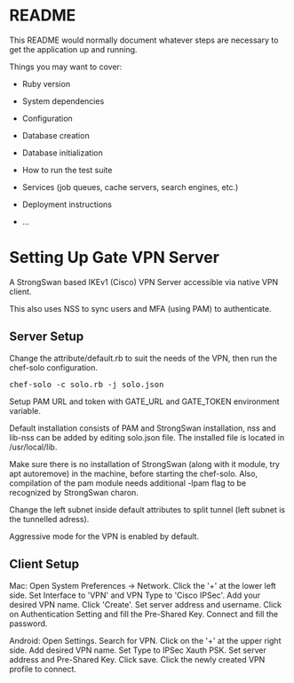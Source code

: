 # README

This README would normally document whatever steps are necessary to get the
application up and running.

Things you may want to cover:

* Ruby version

* System dependencies

* Configuration

* Database creation

* Database initialization

* How to run the test suite

* Services (job queues, cache servers, search engines, etc.)

* Deployment instructions

* ...

Setting Up Gate VPN Server
=================
A StrongSwan based IKEv1 (Cisco) VPN Server accessible via native VPN client.

This also uses NSS to sync users and MFA (using PAM) to authenticate.

Server Setup
------------
Change the attribute/default.rb to suit the needs of the VPN, then run the chef-solo configuration.

<tt>chef-solo -c solo.rb -j solo.json</tt>

Setup PAM URL and token with GATE_URL and GATE_TOKEN environment variable.

Default installation consists of PAM and StrongSwan installation, nss and lib-nss can be added by editing solo.json file. The installed file is located in /usr/local/lib.

Make sure there is no installation of StrongSwan (along with it module, try apt autoremove) in the machine, before starting the chef-solo. Also, compilation of the pam module needs additional -lpam flag to be recognized by StrongSwan charon.

Change the left subnet inside default attributes to split tunnel (left subnet is the tunnelled adress).

Aggressive mode for the VPN is enabled by default.

Client Setup
------------
Mac:
Open System Preferences -> Network. Click the '+' at the lower left side.
Set Interface to 'VPN' and VPN Type to 'Cisco IPSec'. Add your desired VPN name.
Click 'Create'. Set server address and username. Click on Authentication Setting and fill the Pre-Shared Key.
Connect and fill the password.

Android:
Open Settings. Search for VPN. Click on the '+' at the upper right side.
Add desired VPN name. Set Type to IPSec Xauth PSK. Set server address and Pre-Shared Key. Click save. Click the newly created VPN profile to connect.

